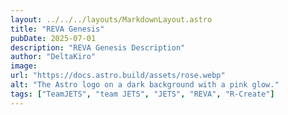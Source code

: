 ```yaml
---
layout: ../../../layouts/MarkdownLayout.astro
title: "REVA Genesis"
pubDate: 2025-07-01
description: "REVA Genesis Description"
author: "DeltaKiro"
image:
url: "https://docs.astro.build/assets/rose.webp"
alt: "The Astro logo on a dark background with a pink glow."
tags: ["TeamJETS", "team JETS", "JETS", "REVA", "R-Create"]
---
```

